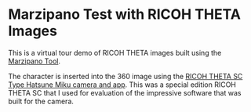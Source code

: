 # Marzipano Test with RICOH THETA Images

This is a virtual tour demo of RICOH THETA images 
built using the 
[Marzipano Tool](https://www.marzipano.net/).

The character is inserted into the 360 image using the 
[RICOH THETA SC Type Hatsune Miku camera and app](https://community.theta360.guide/t/hands-on-review-of-ricoh-theta-sc-type-hatsune-miku-camera-and-app/2591?u=craig).  This
was a special edition RICOH THETA SC that I used for
evaluation of the impressive software that was built for the 
camera.
